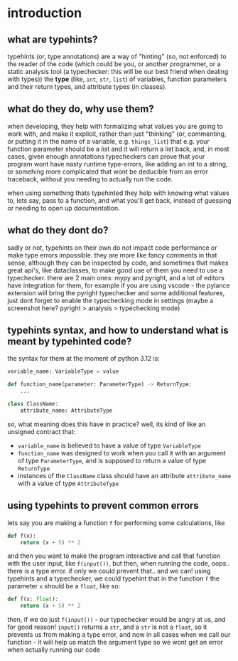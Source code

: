 # introduction

## what are typehints?

typehints (or, type annotations) are a way of "hinting" (so, not enforced) to
the reader of the code (which could be you, or another programmer, or a static
analysis tool (a typechecker: this will be our best friend when dealing with
types)) the **type** (like, ``int``, ``str``, ``list``) of variables, function
parameters and their return types, and attribute types (in classes).

## what do they do, why use them?

when developing, they help with formalizing what values you are going to work
with, and make it explicit, rather than just "thinking" (or, commenting, or
putting it in the name of a variable, e.g. ``things_list``) that e.g. your
function parameter should be a list and it will return a list back, and, in most
cases, given enough annotations typecheckers can prove that your program wont
have nasty runtime type-errors, like adding an int to a string, or somehing more
complicated that wont be deducible from an error traceback, without you needing
to actually run the code.

when using something thats typehinted they help with knowing what values to,
lets say, pass to a function, and what you'll get back, instead of guessing or
needing to open up documentation.

## what do they dont do?

sadly or not, typehints on their own do not impact code performance or make type
errors impossible. they are more like fancy comments in that sense, although
they can be inspected by code, and sometimes that makes great api's, like
dataclasses, to make good use of them you need to use a typechecker. there are 2
main ones: mypy and pyright, and a lot of editors have integration for them, for
example if you are using vscode - the pylance extension will bring the pyright
typechecker and some additional features, just dont forget to enable the
typechecking mode in settings (maybe a screenshot here? pyright > analysis >
typechecking mode)

## typehints syntax, and how to understand what is meant by typehinted code?

the syntax for them at the moment of python 3.12 is:

```python
variable_name: VariableType = value

def function_name(parameter: ParameterType) -> ReturnType:
    ...

class ClassName:
    attribute_name: AttributeType
```

so, what meaning does this have in practice? well, its kind of like an unsigned
contract that:

- `variable_name` is believed to have a value of type `VariableType`
- `function_name` was designed to work when you call it with an argument of type
  `ParameterType`, and is supposed to return a value of type `ReturnType`
- instances of the `ClassName` class should have an attribute `attribute_name`
  with a value of type `AttributeType`

## using typehints to prevent common errors

lets say you are making a function `f` for performing some calculations, like

```python
def f(x):
    return (x + 5) ** 2
```

and then you want to make the program interactive and call that function with
the user input, like ``f(input())``, but then, when running the code, oops..
there is a type error. if only we could prevent that.. and we can! using
typehints and a typechecker, we could typehint that in the function `f` the
parameter `x` should be a `float`, like so:

```python
def f(x: float):
    return (x + 5) ** 2
```

then, if we do just `f(input())` - our typechecker would be angry at us, and for
good reason! ``input()`` returns a ``str``, and a ``str`` is not a ``float``, so
it prevents us from making a type error, and now in all cases when we call our
function - it will help us match the argument type so we wont get an error when
actually running our code

